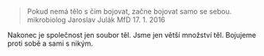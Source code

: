

> Pokud nemá tělo s čím bojovat, začne bojovat samo se sebou.
> mikrobiolog Jaroslav Julák MfD 17. 1. 2016

Nakonec je společnost jen soubor těl. Jsme jen větší množství těl. Bojujeme proti sobě a sami s nikým.
